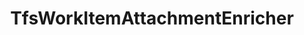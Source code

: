 ---
optionsClassName: TfsWorkItemAttachmentEnricherOptions
optionsClassFullName: MigrationTools.EndpointEnrichers.TfsWorkItemAttachmentEnricherOptions
configurationSamples:
- name: default
  description: 
  code: >-
    {
      "$type": "TfsWorkItemAttachmentEnricherOptions",
      "Enabled": true,
      "WorkingPath": "c:\\temp\\WorkItemAttachmentWorkingFolder\\",
      "MaxSize": 480000000
    }
  sampleFor: MigrationTools.EndpointEnrichers.TfsWorkItemAttachmentEnricherOptions
description: The `TfsWorkItemAttachmentEnricher` processes the attachements for a specific work item.
className: TfsWorkItemAttachmentEnricher
typeName: EndpointEnrichers
architecture: v2
options:
- parameterName: Enabled
  type: Boolean
  description: missng XML code comments
  defaultValue: missng XML code comments
- parameterName: MaxSize
  type: Int32
  description: missng XML code comments
  defaultValue: missng XML code comments
- parameterName: RefName
  type: String
  description: missng XML code comments
  defaultValue: missng XML code comments
- parameterName: WorkingPath
  type: String
  description: missng XML code comments
  defaultValue: missng XML code comments
status: missng XML code comments
processingTarget: WorkItem
classFile: /src/MigrationTools.Clients.AzureDevops.ObjectModel/EndpointEnrichers/TfsWorkItemAttachmentEnricher.cs
optionsClassFile: /src/MigrationTools.Clients.AzureDevops.ObjectModel/EndpointEnrichers/TfsWorkItemAttachmentEnricherOptions.cs

redirectFrom: []
layout: reference
toc: true
permalink: /Reference/v2/EndpointEnrichers/TfsWorkItemAttachmentEnricher/
title: TfsWorkItemAttachmentEnricher
categories:
- EndpointEnrichers
- v2
topics:
- topic: notes
  path: ../../../../../docs/Reference/v2/EndpointEnrichers/TfsWorkItemAttachmentEnricher-notes.md
  exists: false
  markdown: ''
- topic: introduction
  path: ../../../../../docs/Reference/v2/EndpointEnrichers/TfsWorkItemAttachmentEnricher-introduction.md
  exists: false
  markdown: ''

---